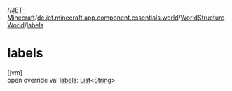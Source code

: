 //[JET-Minecraft](../../../index.md)/[de.jet.minecraft.app.component.essentials.world](../index.md)/[WorldStructureWorld](index.md)/[labels](labels.md)

# labels

[jvm]\
open override val [labels](labels.md): [List](https://kotlinlang.org/api/latest/jvm/stdlib/kotlin.collections/-list/index.html)&lt;[String](https://kotlinlang.org/api/latest/jvm/stdlib/kotlin/-string/index.html)&gt;
